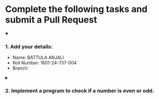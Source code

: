 # Complete the following tasks and submit a Pull Request
<details open>
<summary><h3>1. Add your details: </h3></summary>
<ul>
  <li> Name: BATTULA ANJALI</li>
  <li> Roll Number: 1601-24-737-004</li>
  <li> Branch: </li>
</ul>
</details>
<details>
<summary><h3> 2. Implement a program to check if a number is even or odd. </h3></summary>
<ul>
  <li> Create a new file in the repository and add your code. </li>
  <li> Use any programming language of your choice. </li>
</ul>
</details>
